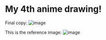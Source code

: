 # My 4th anime drawing!

Final copy:
![image](https://github.com/user-attachments/assets/202f9db8-1045-405f-a99b-238d0e30324d)


This is the reference image:
![image](https://github.com/user-attachments/assets/5062f9b4-6ff5-4481-b8aa-2393f2f4d9c4)
